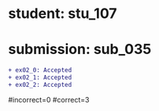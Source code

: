 # student: stu_107
# submission: sub_035

```diff
+ ex02_0: Accepted
+ ex02_1: Accepted
+ ex02_2: Accepted
```
#incorrect=0
#correct=3
